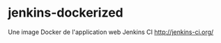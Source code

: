 jenkins-dockerized
==================

Une image Docker de l'application web Jenkins CI http://jenkins-ci.org/
